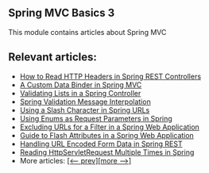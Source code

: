 ## Spring MVC Basics 3

This module contains articles about Spring MVC

## Relevant articles:
- [How to Read HTTP Headers in Spring REST Controllers](https://www.surya.com/spring-rest-http-headers)
- [A Custom Data Binder in Spring MVC](https://www.surya.com/spring-mvc-custom-data-binder)
- [Validating Lists in a Spring Controller](https://www.surya.com/spring-validate-list-controller)
- [Spring Validation Message Interpolation](https://www.surya.com/spring-validation-message-interpolation)
- [Using a Slash Character in Spring URLs](https://www.surya.com/spring-slash-character-in-url)
- [Using Enums as Request Parameters in Spring](https://www.surya.com/spring-enum-request-param)
- [Excluding URLs for a Filter in a Spring Web Application](https://www.surya.com/spring-exclude-filter)
- [Guide to Flash Attributes in a Spring Web Application](https://www.surya.com/spring-web-flash-attributes)
- [Handling URL Encoded Form Data in Spring REST](https://www.surya.com/spring-url-encoded-form-data)
- [Reading HttpServletRequest Multiple Times in Spring](https://www.surya.com/spring-reading-httpservletrequest-multiple-times)
- More articles: [[<-- prev]](/spring-mvc-basics-2)[[more -->]](/spring-mvc-basics-4)
